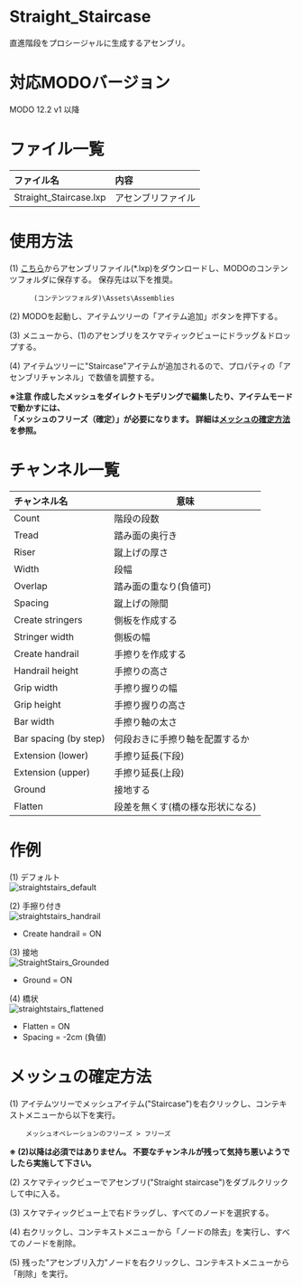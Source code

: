 ﻿# Straight_Staircase
 直進階段をプロシージャルに生成するアセンブリ。

# 対応MODOバージョン  
MODO 12.2 v1 以降 

# ファイル一覧
|ファイル名|内容|
|:-|:-|
|Straight_Staircase.lxp|アセンブリファイル

# 使用方法
(1) [こちら](https://github.com/ManrikiHobby/MODOAssets/raw/master/Assemblies/Procedural/Straight_Staircase/Straight_Staircase.lxp)からアセンブリファイル(*.lxp)をダウンロードし、MODOのコンテンツフォルダに保存する。 保存先は以下を推奨。  

          (コンテンツフォルダ)\Assets\Assemblies


(2) MODOを起動し、アイテムツリーの「アイテム追加」ボタンを押下する。

(3) メニューから、(1)のアセンブリをスケマティックビューにドラッグ＆ドロップする。

(4) アイテムツリーに"Staircase"アイテムが追加されるので、プロパティの「アセンブリチャンネル」で数値を調整する。

**※注意 作成したメッシュをダイレクトモデリングで編集したり、アイテムモードで動かすには、  
「メッシュのフリーズ（確定）」が必要になります。  詳細は[メッシュの確定方法](#メッシュの確定方法)を参照。**

# チャンネル一覧
|チャンネル名|意味|
|:-|-|
|Count |階段の段数|
|Tread |踏み面の奥行き|
|Riser |蹴上げの厚さ|
|Width|段幅|
|Overlap |踏み面の重なり(負値可)|
|Spacing |蹴上げの隙間|
|Create stringers |側板を作成する|
|Stringer width |側板の幅|
|Create handrail |手擦りを作成する|
|Handrail height|手擦りの高さ|
|Grip width|手擦り握りの幅|
|Grip height|手擦り握りの高さ|
|Bar width|手擦り軸の太さ|
|Bar spacing (by step)|何段おきに手擦り軸を配置するか|
|Extension (lower)|手擦り延長(下段)|
|Extension (upper)|手擦り延長(上段)|
|Ground|接地する|
|Flatten|段差を無くす(橋の様な形状になる)|

# 作例
(1) デフォルト    
![straightstairs_default](https://user-images.githubusercontent.com/40119223/50732404-0fea9100-11be-11e9-8758-4fe83829a13e.jpg)

(2) 手擦り付き  
![straightstairs_handrail](https://user-images.githubusercontent.com/40119223/50732337-85556200-11bc-11e9-8bbe-c3e8f042cb88.jpg)
* Create handrail = ON  

(3) 接地  
![StraightStairs_Grounded](https://user-images.githubusercontent.com/40119223/50732986-17af3300-11c8-11e9-987c-7badea799136.jpg)

* Ground = ON

(4) 橋状  
![straightstairs_flattened](https://user-images.githubusercontent.com/40119223/50732991-2a296c80-11c8-11e9-8a89-af0a07c712df.jpg)
* Flatten = ON
* Spacing = -2cm (負値)

# メッシュの確定方法
(1) アイテムツリーでメッシュアイテム("Staircase")を右クリックし、コンテキストメニューから以下を実行。

        メッシュオペレーションのフリーズ > フリーズ

**※ (2)以降は必須ではありません。 不要なチャンネルが残って気持ち悪いようでしたら実施して下さい。**

(2) スケマティックビューでアセンブリ("Straight staircase")をダブルクリックして中に入る。

(3) スケマティックビュー上で右ドラッグし、すべてのノードを選択する。

(4) 右クリックし、コンテキストメニューから「ノードの除去」を実行し、すべてのノードを削除。

(5) 残った"アセンブリ入力"ノードを右クリックし、コンテキストメニューから「削除」を実行。
